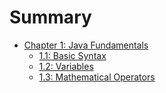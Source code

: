 # Summary



- [Chapter 1: Java Fundamentals](./Java-Fundamentals/Java-For-Robotics.md)
  - [1.1: Basic Syntax](./Java-Fundamentals/Basic-Syntax.md)
  - [1.2: Variables](./Java-Fundamentals/Variables.md)
  - [1.3: Mathematical Operators](./Java-Fundamentals/Operators-And-Math.md)
  <!-- - [1.4: Conditionals]
  - [1.5: Arrays]
  - [1.6: Loops]
  - [1.7: Methods]
  - [1.8: More Data Types]
  - [1.9: Programming Conventions] -->
  
